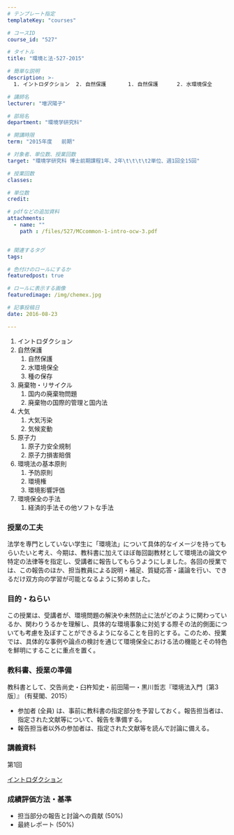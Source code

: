 ```yaml
---
# テンプレート指定
templateKey: "courses"

# コースID
course_id: "527"

# タイトル
title: "環境と法-527-2015"

# 簡単な説明
description: >-
  1. イントロダクション  2. 自然保護       1. 自然保護      2. 水環境保全      3. 種の保存  3. 廃棄物・リサイクル       1. 国内の廃棄物...

# 講師名
lecturer: "増沢陽子"

# 部局名
department: "環境学研究科"

# 開講時限
term: "2015年度	前期"

# 対象者、単位数、授業回数
target: "環境学研究科 博士前期課程1年、2年\t\t\t\t2単位、週1回全15回"

# 授業回数
classes: 

# 単位数
credit: 

# pdfなどの追加資料
attachments: 
  - name: "" 
    path : /files/527/MCcommon-1-intro-ocw-3.pdf


# 関連するタグ
tags:

# 色付けのロールにするか
featuredpost: true

# ロールに表示する画像
featuredimage: /img/chemex.jpg

# 記事投稿日
date: 2016-08-23

---
```

  1. イントロダクション
  2. 自然保護 
      1. 自然保護
      2. 水環境保全
      3. 種の保存
  3. 廃棄物・リサイクル 
      1. 国内の廃棄物問題
      2. 廃棄物の国際的管理と国内法
  4. 大気 
      1. 大気汚染
      2. 気候変動
  5. 原子力 
      1. 原子力安全規制
      2. 原子力損害賠償
  6. 環境法の基本原則 
      1. 予防原則
      2. 環境権
      3. 環境影響評価
  7. 環境保全の手法 
      1. 経済的手法その他ソフトな手法
### 授業の工夫

法学を専門としていない学生に「環境法」について具体的なイメージを持ってもらいたいと考え、今期は、教科書に加えてほぼ毎回副教材として環境法の論文や特定の法律等を指定し、受講者に報告してもらうようにしました。各回の授業では、この報告のほか、担当教員による説明・補足、質疑応答・議論を行い、できるだけ双方向の学習が可能となるように努めました。

### 目的・ねらい

この授業は、受講者が、環境問題の解決や未然防止に法がどのように関わっているか、関わりうるかを理解し、具体的な環境事象に対処する際その法的側面についても考慮を及ぼすことができるようになることを目的とする。このため、授業では、具体的な事例や論点の検討を通じて環境保全における法の機能とその特色を鮮明にすることに重点を置く。 

### 教科書、授業の準備

教科書として、交告尚史・臼杵知史・前田陽一・黒川哲志『環境法入門〔第3版〕』 (有斐閣、2015） 

  * 参加者 (全員) は、事前に教科書の指定部分を予習しておく。報告担当者は、指定された文献等について、報告を準備する。
  * 報告担当者以外の参加者は、指定された文献等を読んで討論に備える。

### 講義資料

第1回


[イントロダクション](/files/527/MCcommon-1-intro-ocw-3.pdf) 

### 成績評価方法・基準

  * 担当部分の報告と討論への貢献 (50%)
  * 最終レポート (50%)
